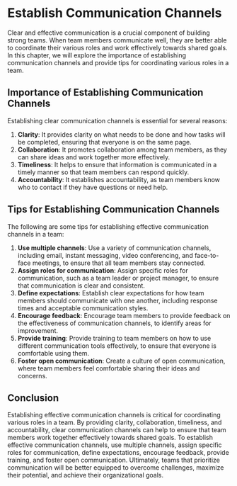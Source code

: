 # Establish Communication Channels

Clear and effective communication is a crucial component of building strong teams. When team members communicate well, they are better able to coordinate their various roles and work effectively towards shared goals. In this chapter, we will explore the importance of establishing communication channels and provide tips for coordinating various roles in a team.

## Importance of Establishing Communication Channels

Establishing clear communication channels is essential for several reasons:

1. **Clarity**: It provides clarity on what needs to be done and how tasks will be completed, ensuring that everyone is on the same page.
2. **Collaboration**: It promotes collaboration among team members, as they can share ideas and work together more effectively.
3. **Timeliness**: It helps to ensure that information is communicated in a timely manner so that team members can respond quickly.
4. **Accountability**: It establishes accountability, as team members know who to contact if they have questions or need help.

## Tips for Establishing Communication Channels

The following are some tips for establishing effective communication channels in a team:

1. **Use multiple channels**: Use a variety of communication channels, including email, instant messaging, video conferencing, and face-to-face meetings, to ensure that all team members stay connected.
2. **Assign roles for communication**: Assign specific roles for communication, such as a team leader or project manager, to ensure that communication is clear and consistent.
3. **Define expectations**: Establish clear expectations for how team members should communicate with one another, including response times and acceptable communication styles.
4. **Encourage feedback**: Encourage team members to provide feedback on the effectiveness of communication channels, to identify areas for improvement.
5. **Provide training**: Provide training to team members on how to use different communication tools effectively, to ensure that everyone is comfortable using them.
6. **Foster open communication**: Create a culture of open communication, where team members feel comfortable sharing their ideas and concerns.

## Conclusion

Establishing effective communication channels is critical for coordinating various roles in a team. By providing clarity, collaboration, timeliness, and accountability, clear communication channels can help to ensure that team members work together effectively towards shared goals. To establish effective communication channels, use multiple channels, assign specific roles for communication, define expectations, encourage feedback, provide training, and foster open communication. Ultimately, teams that prioritize communication will be better equipped to overcome challenges, maximize their potential, and achieve their organizational goals.
